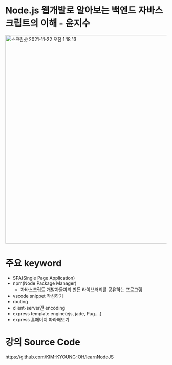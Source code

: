 # Node.js 웹개발로 알아보는 백엔드 자바스크립트의 이해 - 윤지수 
<img width="650" alt="스크린샷 2021-11-22 오전 1 18 13" src="https://user-images.githubusercontent.com/66231761/142770066-a7cc9e60-e316-47aa-b48e-afb391f84d9d.png">

# 주요 keyword
- SPA(Single Page Application)
- npm(Node Package Manager)
    - 자바스크립트 개발자들끼리 만든 라이브러리를 공유하는 프로그램
- vscode snippet 작성하기
- routing
- client-server간 encoding
- express template engine(ejs, jade, Pug....)
- express 홈페이지 따라해보기

# 강의 Source Code
https://github.com/KIM-KYOUNG-OH/learnNodeJS
